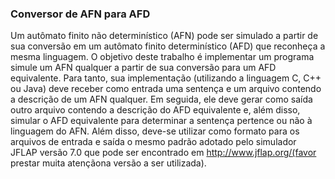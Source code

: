 ### Conversor de AFN para AFD

Um autômato finito não determinístico (AFN) pode ser simulado a partir de sua conversão em um autômato finito  determinístico  (AFD)  que  reconheça  a  mesma  linguagem.
O  objetivo  deste  trabalho  é  implementar um programa simule um AFN qualquer a partir de sua conversão para um AFD equivalente.
Para tanto, sua implementação  (utilizando  a  linguagem  C, C++  ou  Java)  deve  receber  como  entrada  uma  sentença  e  um arquivo contendo a descrição de um AFN qualquer.
Em seguida, ele deve gerar como saída outro arquivo contendo  a  descrição  do AFD equivalente  e,  além  disso, simular  o AFD equivalente  para  determinar  a sentença pertence ou não à linguagem do AFN.
Além disso, deve-se utilizar como formato para os arquivos de entrada e saída o mesmo padrão adotado pelo simulador JFLAP versão 7.0 que pode ser encontrado em http://www.jflap.org/(favor prestar muita atençãona versão a ser utilizada).